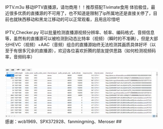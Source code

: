 IPTV.m3u 移动IPTV直播源，请勿商用！！推荐搭配Tivimate食用 体验极佳，最近很多优质的直播源的不可用了，也不知道是限制了ip所属地还是直接关停了，目前也就陕西移动和黑龙江移动的可以正常观看，且用且珍惜吧
###
IPTV_Checker.py 可以批量检测直播源视频分辨率、帧率、编码格式、音频信息等，虽然有的直播源可以被检测到动态比特率（视频）（瞬时的不准确），但是大部分HEVC（视频）+AAC（音频）组合的直播源始终无法检测其画质具体好坏（以至于有很多冗余的直播源），欢迎各位喜欢折腾的朋友提供思路（如何检测视频码率，音频码率）
##
<img src="https://github.com/yue365/IPTV/blob/master/sample-2024-01-30_12-13-19.png"/>
感谢：wcb1969、SPX372928、fanmingming、Meroser
##
